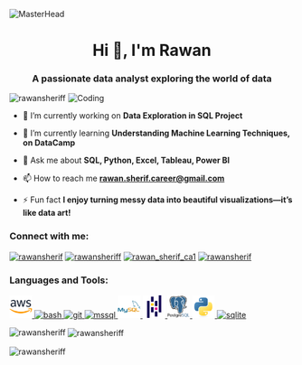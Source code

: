 

![MasterHead](https://images.unsplash.com/photo-1666875753105-c63a6f3bdc86?q=80&w=1473&auto=format&fit=crop&ixlib=rb-4.0.3&ixid=M3wxMjA3fDB8MHxwaG90by1wYWdlfHx8fGVufDB8fHx8fA%3D%3D)
<h1 align="center">Hi 👋, I'm Rawan</h1>
<h3 align="center">A passionate data analyst exploring the world of data</h3>
<img align="right" alt="Coding" width="400" src="https://img.freepik.com/premium-photo/business-analytics-concept_987366-36413.jpg?w=996">


<p align="left"> <img src="https://komarev.com/ghpvc/?username=rawansheriff&label=Profile%20views&color=0e75b6&style=flat" alt="rawansheriff" /> </p>

- 🔭 I’m currently working on **Data Exploration in SQL Project**

- 🌱 I’m currently learning **Understanding Machine Learning Techniques, on DataCamp**

- 💬 Ask me about **SQL, Python, Excel, Tableau, Power BI**

- 📫 How to reach me **rawan.sherif.career@gmail.com**

- ⚡ Fun fact **I enjoy turning messy data into beautiful visualizations—it’s like data art!**

<h3 align="left">Connect with me:</h3>
<p align="left">
<a href="https://linkedin.com/in/rawansherif" target="blank"><img align="center" src="https://raw.githubusercontent.com/rahuldkjain/github-profile-readme-generator/master/src/images/icons/Social/linked-in-alt.svg" alt="rawansherif" height="30" width="40" /></a>
<a href="https://kaggle.com/rawansheriff" target="blank"><img align="center" src="https://raw.githubusercontent.com/rahuldkjain/github-profile-readme-generator/master/src/images/icons/Social/kaggle.svg" alt="rawansheriff" height="30" width="40" /></a>
<a href="https://www.hackerrank.com/rawan_sherif_ca1" target="blank"><img align="center" src="https://raw.githubusercontent.com/rahuldkjain/github-profile-readme-generator/master/src/images/icons/Social/hackerrank.svg" alt="rawan_sherif_ca1" height="30" width="40" /></a>
<a href="https://www.leetcode.com/rawansherif" target="blank"><img align="center" src="https://raw.githubusercontent.com/rahuldkjain/github-profile-readme-generator/master/src/images/icons/Social/leet-code.svg" alt="rawansherif" height="30" width="40" /></a>
</p>

<h3 align="left">Languages and Tools:</h3>
<p align="left"> <a href="https://aws.amazon.com" target="_blank" rel="noreferrer"> <img src="https://raw.githubusercontent.com/devicons/devicon/master/icons/amazonwebservices/amazonwebservices-original-wordmark.svg" alt="aws" width="40" height="40"/> </a> <a href="https://www.gnu.org/software/bash/" target="_blank" rel="noreferrer"> <img src="https://www.vectorlogo.zone/logos/gnu_bash/gnu_bash-icon.svg" alt="bash" width="40" height="40"/> </a> <a href="https://git-scm.com/" target="_blank" rel="noreferrer"> <img src="https://www.vectorlogo.zone/logos/git-scm/git-scm-icon.svg" alt="git" width="40" height="40"/> </a> <a href="https://www.microsoft.com/en-us/sql-server" target="_blank" rel="noreferrer"> <img src="https://www.svgrepo.com/show/303229/microsoft-sql-server-logo.svg" alt="mssql" width="40" height="40"/> </a> <a href="https://www.mysql.com/" target="_blank" rel="noreferrer"> <img src="https://raw.githubusercontent.com/devicons/devicon/master/icons/mysql/mysql-original-wordmark.svg" alt="mysql" width="40" height="40"/> </a> <a href="https://pandas.pydata.org/" target="_blank" rel="noreferrer"> <img src="https://raw.githubusercontent.com/devicons/devicon/2ae2a900d2f041da66e950e4d48052658d850630/icons/pandas/pandas-original.svg" alt="pandas" width="40" height="40"/> </a> <a href="https://www.postgresql.org" target="_blank" rel="noreferrer"> <img src="https://raw.githubusercontent.com/devicons/devicon/master/icons/postgresql/postgresql-original-wordmark.svg" alt="postgresql" width="40" height="40"/> </a> <a href="https://www.python.org" target="_blank" rel="noreferrer"> <img src="https://raw.githubusercontent.com/devicons/devicon/master/icons/python/python-original.svg" alt="python" width="40" height="40"/> </a> <a href="https://www.sqlite.org/" target="_blank" rel="noreferrer"> <img src="https://www.vectorlogo.zone/logos/sqlite/sqlite-icon.svg" alt="sqlite" width="40" height="40"/> </a> </p>

<p><img align="left" src="https://github-readme-stats.vercel.app/api/top-langs?username=rawansheriff&show_icons=true&locale=en&layout=compact" alt="rawansheriff" /></p>

<p>&nbsp;<img align="center" src="https://github-readme-stats.vercel.app/api?username=rawansheriff&show_icons=true&locale=en" alt="rawansheriff" /></p>

<p><img align="center" src="https://github-readme-streak-stats.herokuapp.com/?user=rawansheriff&" alt="rawansheriff" /></p>
